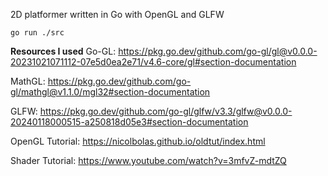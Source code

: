 2D platformer written in Go with OpenGL and GLFW
```
go run ./src
```

**Resources I used**
Go-GL: https://pkg.go.dev/github.com/go-gl/gl@v0.0.0-20231021071112-07e5d0ea2e71/v4.6-core/gl#section-documentation

MathGL: https://pkg.go.dev/github.com/go-gl/mathgl@v1.1.0/mgl32#section-documentation

GLFW: https://pkg.go.dev/github.com/go-gl/glfw/v3.3/glfw@v0.0.0-20240118000515-a250818d05e3#section-documentation

OpenGL Tutorial: https://nicolbolas.github.io/oldtut/index.html

Shader Tutorial: https://www.youtube.com/watch?v=3mfvZ-mdtZQ
